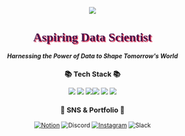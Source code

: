 <div align="center">
  <img src="https://capsule-render.vercel.app/api?type=waving&color=gradient&height=200&section=header&text=SUNJIHEE&fontSize=75&desc=Aspiring%20Data%20Scientist&descAlignY=75&descAlign=62&descSize=15" />
</div>

<div align="center">
<h1 style="font-family: 'Times New Roman', Times, serif; color: #4A154B; text-shadow: 2px 2px #E4405F;">Aspiring Data Scientist</h1>
<p style="font-style: italic; font-weight: bold;">Harnessing the Power of Data to Shape Tomorrow's World</p>
</div>

<div align="center">
<h3>📚 Tech Stack 📚</h3>
</div>
<div align="center" style="display: flex; flex-wrap: wrap; justify-content: center;">
<div>
<img src="https://img.shields.io/badge/Python-3776AB?style=flat-square&logo=python&logoColor=white" />
<img src="https://img.shields.io/badge/MySQL-4479A1?style=flat&logo=MySQL&logoColor=white" />
<img src="https://img.shields.io/badge/sqlite-003B57?style=flat&logo=sqlite&logoColor=white" />
</div>
<div>
<img src="https://img.shields.io/badge/R-276DC3?style=flat&logo=R&logoColor=white" />
<img src="https://img.shields.io/badge/postgresql-4169E1?style=flat&logo=postgresql&logoColor=white" />
<img src="https://img.shields.io/badge/Docker-2496ED?style=flat&logo=Docker&logoColor=white" />
</div>
</div>

<div align="center">
<h3>🎨 SNS & Portfolio 🎨</h3>
</div>
<div align="center">
<a href="https://flawless-radon-9b5.notion.site/Data-Scientist-c748abbb1c3f432cb69ca97f86a42ad6?pvs=4">
<img alt="Notion" src ="https://img.shields.io/badge/Portfolio-%23000000.svg?style=for-the-badge&logo=notion&logoColor=white"/></a>
<img alt="Discord" src ="https://img.shields.io/badge/선지희%231561-%237289DA.svg?style=for-the-badge&logo=discord&logoColor=white"/>
<a href="https://www.instagram.com/mean.___.happy/?igshid=MmIzYWVlNDQ5Yg%3D%3D">
<img alt="Instagram" src ="https://img.shields.io/badge/Instagram-%23E4405F.svg?style=for-the-badge&logo=Instagram&logoColor=white"/></a>
<img alt="Slack" src ="https://img.shields.io/badge/선지희-%234A154B.svg?style=for-the-badge&logo=Slack&logoColor=white"/>
</div>
<br>


<!--
**SUNJIHEE/SUNJIHEE** is a ✨ _special_ ✨ repository because its `README.md` (this file) appears on your GitHub profile.

Here are some ideas to get you started:

- 🔭 I’m currently working on ...
- 🌱 I’m currently learning ...
- 👯 I’m looking to collaborate on ...
- 🤔 I’m looking for help with ...
- 💬 Ask me about ...
- 📫 How to reach me: ...
- 😄 Pronouns: ...
- ⚡ Fun fact: ...
-->
